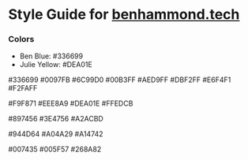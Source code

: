 # Style Guide for [benhammond.tech](https://benhammond.tech)

### Colors

- Ben Blue: #336699
- Julie Yellow: #DEA01E

#336699 #0097FB #6C99D0 #00B3FF
#AED9FF #DBF2FF #E6F4F1 #F2FAFF

#F9F871 #EEE8A9 #DEA01E #FFEDCB

#897456 #3E4756 #A2ACBD

#944D64 #A04A29 #A14742

#007435 #005F57 #268A82
